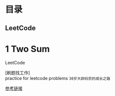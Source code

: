 目录
==========================


LeetCode
-----------
# 1 Two Sum


LeetCode

[刷题找工作] <br>
practice for leetcode problems
`30岁大龄码农的成长之路`



[参考链接](https://blog.csdn.net/u012067966/article/details/50736647)





